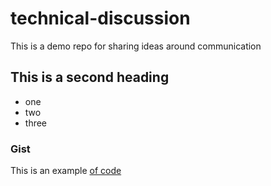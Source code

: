 # technical-discussion
This is a demo repo for sharing ideas around communication


## This is a second heading

* one
* two
* three

### Gist

This is an example [of code](https://gist.github.com/MaxSimo72/04f4f97b8ebf82d06e3cdb160f3864f5)
